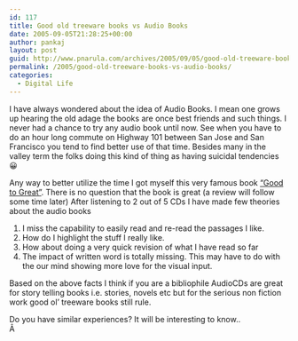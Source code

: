 ```yaml
---
id: 117
title: Good old treeware books vs Audio Books
date: 2005-09-05T21:28:25+00:00
author: pankaj
layout: post
guid: http://www.pnarula.com/archives/2005/09/05/good-old-treeware-books-vs-audio-books/
permalink: /2005/good-old-treeware-books-vs-audio-books/
categories:
  - Digital Life
---
```

I have always wondered about the idea of Audio Books. I mean one grows up hearing the old adage the books are once best friends and such things. I never had a chance to try any audio book until now. See when you have to do an hour long commute on Highway 101 between San Jose and San Francisco you tend to find better use of that time. Besides many in the valley term the folks doing this kind of thing as having suicidal tendencies 😀

Any way to better utilize the time I got myself this very famous book <a href="http://www.amazon.com/exec/obidos/tg/detail/-/0060794410/" onclick="_gaq.push(['_trackEvent', 'outbound-article', 'http://www.amazon.com/exec/obidos/tg/detail/-/0060794410/', '&#8220;Good to Great&#8221;']);"  title="Good to Great - Review by Pankaj Narula">&#8220;Good to Great&#8221;</a>. There is no question that the book is great (a review will follow some time later) After listening to 2 out of 5 CDs I have made few theories about the audio books

  1. I miss the capability to easily read and re-read the passages I like.
  2. How do I highlight the stuff I really like.
  3. How about doing a very quick revision of what I have read so far
  4. The impact of written word is totally missing. This may have to do with the our mind showing more love for the visual input.

Based on the above facts I think if you are a bibliophile AudioCDs are great for story telling books i.e. stories, novels etc but for the serious non fiction work good ol&#8217; treeware books still rule.

Do you have similar experiences? It will be interesting to know..   
Â 